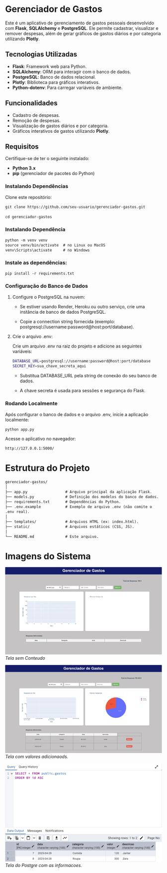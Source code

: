 # Gerenciador de Gastos

Este é um aplicativo de gerenciamento de gastos pessoais desenvolvido com **Flask**, **SQLAlchemy** e **PostgreSQL**. Ele permite cadastrar, visualizar e remover despesas, além de gerar gráficos de gastos diários e por categoria utilizando **Plotly**.

## Tecnologias Utilizadas

- **Flask**: Framework web para Python.
- **SQLAlchemy**: ORM para interagir com o banco de dados.
- **PostgreSQL**: Banco de dados relacional.
- **Plotly**: Biblioteca para gráficos interativos.
- **Python-dotenv**: Para carregar variáveis de ambiente.

## Funcionalidades

- Cadastro de despesas.
- Remoção de despesas.
- Visualização de gastos diários e por categoria.
- Gráficos interativos de gastos utilizando **Plotly**.

## Requisitos

Certifique-se de ter o seguinte instalado:

- **Python 3.x**
- **pip** (gerenciador de pacotes do Python)

### Instalando Dependências

Clone este repositório:

```
git clone https://github.com/seu-usuario/gerenciador-gastos.git

cd gerenciador-gastos
```
### Instalando Dependência

```
python -m venv venv
source venv/bin/activate  # no Linux ou MacOS
venv\Scripts\activate     # no Windows
```
### Instale as dependências:

```
pip install -r requirements.txt
```

### Configuração do Banco de Dados

1. Configure o PostgreSQL na nuvem:

    * Se estiver usando Render, Heroku ou outro serviço, crie uma instância de banco de dados PostgreSQL.

    * Copie a connection string fornecida (exemplo: postgresql://username:password@host:port/database).

2. Crie o arquivo .env:

    Crie um arquivo .env na raiz do projeto e adicione as seguintes variáveis:

    ```bash
    DATABASE_URL=postgresql://username:password@host:port/database
    SECRET_KEY=sua_chave_secreta_aqui
    ```
    * Substitua DATABASE_URL pela string de conexão do seu banco de dados.

    * A chave secreta é usada para sessões e segurança do Flask.

### Rodando Localmente

Após configurar o banco de dados e o arquivo .env, inicie a aplicação localmente:

```
python app.py
```

Acesse o aplicativo no navegador:

```
http://127.0.0.1:5000/
```

# Estrutura do Projeto
```
gerenciador-gastos/
│
├── app.py                 # Arquivo principal da aplicação Flask.
├── models.py              # Definição dos modelos do banco de dados.
├── requirements.txt       # Dependências do Python.
├── .env.example           # Exemplo de arquivo .env (não comite o .env real).
│
├── templates/             # Arquivos HTML (ex: index.html).
├── static/                # Arquivos estáticos (CSS, JS).
│
└── README.md              # Este arquivo.
```

# Imagens do Sistema

<img src="assets/screen.png" alt="Tela sem conteudo">
<span style="font-style: italic;">Tela sem Conteudo</span></p>

<img src="assets/screen2.png" alt="Tela com valores">
<span style="font-style: italic;">Tela com valores adicionaods.</span></p>

<img src="assets/postgre.png" alt="Postgre_image">
<span style="font-style: italic;">Tela do Postgre com as informacoes.</span></p>

